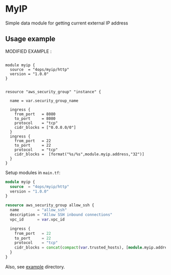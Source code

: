 # MyIP

Simple data module for getting current external IP address

## Usage example

MODIFIED EXAMPLE :
```

module myip {
  source  = "4ops/myip/http"
  version = "1.0.0"
}


resource "aws_security_group" "instance" {

  name = var.security_group_name

  ingress {
    from_port   = 8080
    to_port     = 8080
    protocol    = "tcp"
    cidr_blocks = ["0.0.0.0/0"]
  }
  ingress {
    from_port   = 22
    to_port     = 22
    protocol    = "tcp"
    cidr_blocks =  [format("%s/%s",module.myip.address,"32")]
  }
}

```

Setup modules in `main.tf`:

```terraform
module myip {
  source  = "4ops/myip/http"
  version = "1.0.0"
}

resource aws_security_group allow_ssh {
  name        = "allow_ssh"
  description = "Allow SSH inbound connections"
  vpc_id      = var.vpc_id

  ingress {
    from_port   = 22
    to_port     = 22
    protocol    = "tcp"
    cidr_blocks = concat(compact(var.trusted_hosts), [module.myip.address])
  }
}
```

Also, see [example](/example) directory.
